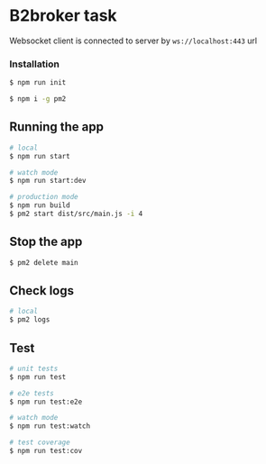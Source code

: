 # B2broker task

Websocket client is connected to server by `ws://localhost:443` url

### Installation

```bash
$ npm run init
```

```bash
$ npm i -g pm2
```

## Running the app

```bash
# local
$ npm run start

# watch mode
$ npm run start:dev

# production mode
$ npm run build
$ pm2 start dist/src/main.js -i 4
```

## Stop the app

```bash
$ pm2 delete main
```

## Check logs

```bash
# local
$ pm2 logs
```

## Test

```bash
# unit tests
$ npm run test

# e2e tests
$ npm run test:e2e

# watch mode
$ npm run test:watch

# test coverage
$ npm run test:cov
```
